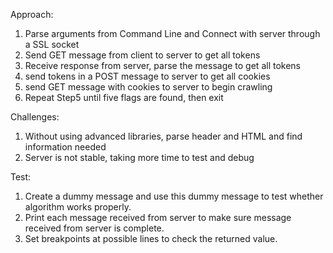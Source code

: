 Approach:
1. Parse arguments from Command Line and Connect with server through a SSL socket
2. Send GET message from client to server to get all tokens
3. Receive response from server, parse the message to get all tokens
4. send tokens in a POST message to server to get all cookies
5. send GET message with cookies to server to begin crawling  
6. Repeat Step5 until five flags are found, then exit

Challenges:
1. Without using advanced libraries, parse header and HTML and find information needed
2. Server is not stable, taking more time to test and debug 

Test:
1. Create a dummy message and use this dummy message to test whether algorithm works properly.
2. Print each message received from server to make sure message received from server is complete.
3. Set breakpoints at possible lines to check the returned value.
